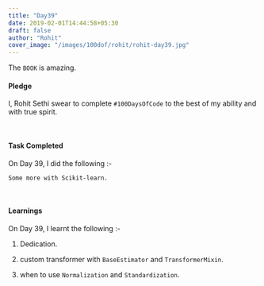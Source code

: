 ```yaml
---
title: "Day39"
date: 2019-02-01T14:44:58+05:30
draft: false
author: "Rohit"
cover_image: "/images/100dof/rohit/rohit-day39.jpg"
---
```

The `BOOK` is amazing.
<!--more-->
#### Pledge
I, Rohit Sethi swear to complete `#100DaysOfCode` to the best of my ability and with true spirit.

<br>

#### Task Completed
On Day 39, I did the following :-

```
Some more with Scikit-learn.
```
<br>

#### Learnings
On Day 39, I learnt the following :-

1. Dedication.

2. custom transformer with `BaseEstimator` and `TransformerMixin`.

3. when to use `Normalization` and `Standardization`.

<br/> 

